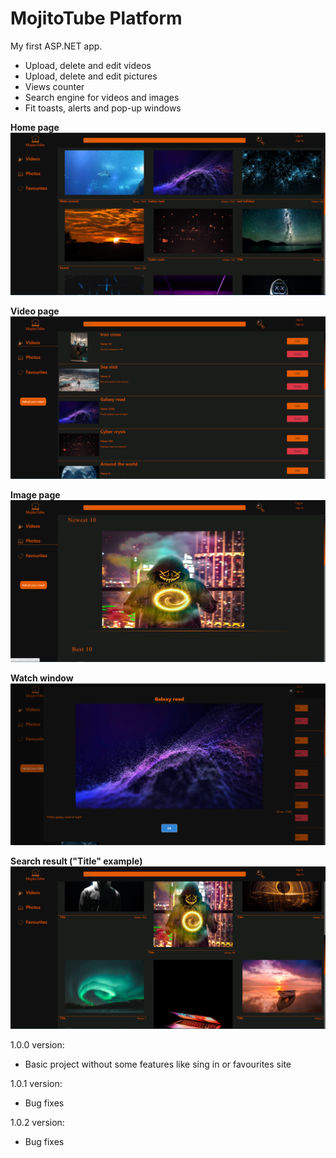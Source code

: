 # MojitoTube Platform
My first ASP.NET app.

* Upload, delete and edit videos
* Upload, delete and edit pictures
* Views counter
* Search engine for videos and images
* Fit toasts, alerts and pop-up windows

**Home page**<br/>
![Home page](/projectImgs/home.png)

**Video page**<br/>
![Video page](/projectImgs/video.png)

**Image page**<br/>
![Image page](/projectImgs/picture.png)

**Watch window**<br/>
![Watch window](/projectImgs/window.png)

**Search result ("Title" example)**<br/>
![Search result](/projectImgs/search.png)

1.0.0 version:
* Basic project without some features like sing in or favourites site

1.0.1 version:
* Bug fixes

1.0.2 version:
* Bug fixes
